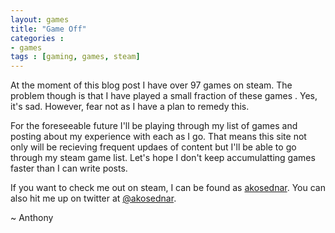 ```yaml
---
layout: games
title: "Game Off"
categories : 
- games
tags : [gaming, games, steam]
---
```

At the moment of this blog post I have over 97 games on steam. The problem though is that I have played a small fraction of these games <span class="bicon icon-emo-unhappy"></span>. Yes, it's sad. However, fear not as I have a plan to remedy this. 

For the foreseeable future I'll be playing through my list of games and posting about my experience with each as I go. That means this site not only will be recieving frequent updaes of content but I'll be able to go through my steam game list. Let's hope I don't keep accumulatting games faster than I can write posts.

If you want to check me out on steam, I can be found as [akosednar](http://steamcommunity.com/id/akosednar/). You can also hit me up on twitter at [@akosednar](http://twitter.com/akosednar/).

~ Anthony